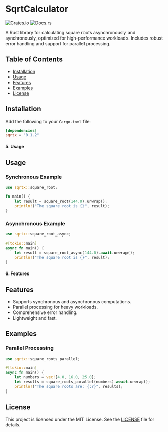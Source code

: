 # SqrtCalculator

![Crates.io](https://img.shields.io/crates/v/sqrtx) ![Docs.rs](https://docs.rs/sqrtx/badge.svg)

A Rust library for calculating square roots asynchronously and synchronously, optimized for high-performance workloads. 
Includes robust error handling and support for parallel processing.

## Table of Contents
- [Installation](#installation)
- [Usage](#usage)
- [Features](#features)
- [Examples](#examples)
- [License](#license)

## Installation

Add the following to your `Cargo.toml` file:

```toml
[dependencies]
sqrtx = "0.1.2"
```

#### 5. **Usage**


## Usage

### Synchronous Example
```rust
use sqrtx::square_root;

fn main() {
    let result = square_root(144.0).unwrap();
    println!("The square root is {}", result);
}
```

### Asynchronous Example
```rust
use sqrtx::square_root_async;

#[tokio::main]
async fn main() {
    let result = square_root_async(144.0).await.unwrap();
    println!("The square root is {}", result);
}
```



#### 6. **Features**

## Features

- Supports synchronous and asynchronous computations.
- Parallel processing for heavy workloads.
- Comprehensive error handling.
- Lightweight and fast.


## Examples

### Parallel Processing

```rust
use sqrtx::square_roots_parallel;

#[tokio::main]
async fn main() {
    let numbers = vec![4.0, 16.0, 25.0];
    let results = square_roots_parallel(numbers).await.unwrap();
    println!("The square roots are: {:?}", results);
}
```

## License

This project is licensed under the MIT License. See the [LICENSE](LICENSE) file for details.
